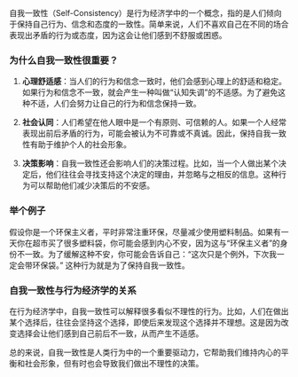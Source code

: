 自我一致性（Self-Consistency）是行为经济学中的一个概念，指的是人们倾向于保持自己行为、信念和态度的一致性。简单来说，人们不喜欢自己在不同的场合表现出矛盾的行为或态度，因为这会让他们感到不舒服或困惑。

### 为什么自我一致性很重要？

1. **心理舒适感**：当人们的行为和信念一致时，他们会感到心理上的舒适和稳定。如果行为和信念不一致，就会产生一种叫做“认知失调”的不适感。为了避免这种不适，人们会努力让自己的行为和信念保持一致。

2. **社会认同**：人们希望在他人眼中是一个有原则、可信赖的人。如果一个人经常表现出前后矛盾的行为，可能会被认为不可靠或不真诚。因此，保持自我一致性有助于维护个人的社会形象。

3. **决策影响**：自我一致性还会影响人们的决策过程。比如，当一个人做出某个决定后，他们往往会寻找支持这个决定的理由，并忽略与之相反的信息。这种行为可以帮助他们减少决策后的不安感。

### 举个例子

假设你是一个环保主义者，平时非常注重环保，尽量减少使用塑料制品。如果有一天你在超市买了很多塑料袋，你可能会感到内心不安，因为这与“环保主义者”的身份不一致。为了缓解这种不安，你可能会告诉自己：“这次只是个例外，下次我一定会带环保袋。” 这种行为就是为了保持自我一致性。

### 自我一致性与行为经济学的关系

在行为经济学中，自我一致性可以解释很多看似不理性的行为。比如，人们在做出某个选择后，往往会坚持这个选择，即使后来发现这个选择并不理想。这是因为改变选择会让他们感到自己前后不一致，从而产生不适感。

总的来说，自我一致性是人类行为中的一个重要驱动力，它帮助我们维持内心的平衡和社会形象，但有时也会导致我们做出不理性的决策。
